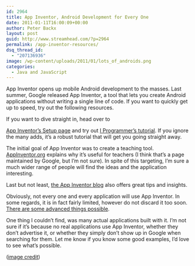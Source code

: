 ```yaml
---
id: 2964
title: App Inventor, Android Development for Every One
date: 2011-01-11T16:00:09+00:00
author: Peter Backx
layout: post
guid: http://www.streamhead.com/?p=2964
permalink: /app-inventor-resources/
dsq_thread_id:
  - "207136936"
image: /wp-content/uploads/2011/01/lots_of_androids.png
categories:
  - Java and JavaScript
---
```

App Inventor opens up mobile Android development to the masses. Last summer, Google released App Inventor, a tool that lets you create Android applications without writing a single line of code. If you want to quickly get up to speed, try out the following resources.

<!--more-->If you want to dive straight in, head over to 

<a title="Setup App Inventor" href="http://appinventor.googlelabs.com/learn/setup/" target="_blank">App Inventor&#8217;s Setup page</a> and try out <a title="Getting started with Android App Inventor" href="http://www.i-programmer.info/programming/mobile/1789-getting-started-with-android-app-inventor.html" target="_blank">I Programmer&#8217;s tutorial</a>. If you ignore the many adds, it&#8217;s a robust tutorial that will get you going straight away.

The initial goal of App Inventor was to create a teaching tool. <a title="AppInventor.org" href="http://www.appinventor.org/" target="_blank">AppInventor.org</a> explains why it&#8217;s useful for teachers (I think that&#8217;s a page maintained by Google, but I&#8217;m not sure). In spite of this targeting, I&#8217;m sure a much wider range of people will find the ideas and the application interesting.

Last but not least, <a title="App Inventor blog" href="http://appinventorblog.com/" target="_blank">the App Inventor blog</a> also offers great tips and insights.

Obviously, not every one and every application will use App Inventor. In some regards, it is in fact fairly limited, however do not discard it too soon. <a title="Lists in App Inventor" href="http://jackcoughonsoftware.blogspot.com/2010/11/app-inventor-review-plus-some.html" target="_blank">There are some advanced things possible</a>.

One thing I couldn&#8217;t find, was many actual applications built with it. I&#8217;m not sure if it&#8217;s because no real applications use App Inventor, whether they don&#8217;t advertise it, or whether they simply don&#8217;t show up in Google when searching for them. Let me know if you know some good examples, I&#8217;d love to see what&#8217;s possible.

(<a title="Android on Flickr" href="http://www.flickr.com/photos/maymar/5334789030/" target="_blank">image credit</a>)

<!-- AddThis Advanced Settings generic via filter on the_content -->

<!-- AddThis Share Buttons generic via filter on the_content -->